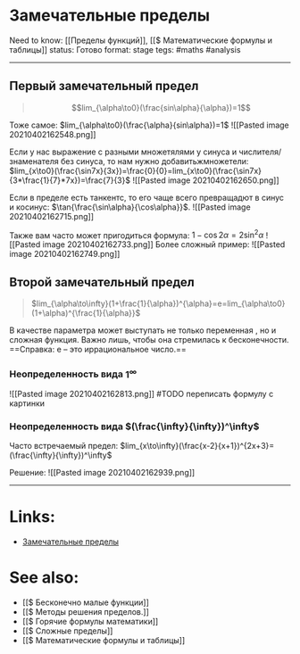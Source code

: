 # Замечательные пределы
Need to know: [[Пределы функций]], [[$ Математические формулы и таблицы]]
status: Готово
format: stage
tegs: #maths #analysis 

---
## Первый замечательный предел
>$$lim_{\alpha\to0}(\frac{sin\alpha}{\alpha})=1$$

Тоже самое:
$lim_{\alpha\to0}(\frac{\alpha}{sin\alpha})=1$
![[Pasted image 20210402162548.png]]

Если у нас выражение с разными множетялями у синуса и числителя/знаменателя без синуса, то нам нужно добавитьжмножетели:
$lim_{x\to0}(\frac{\sin7x}{3x})=\frac{0}{0}=lim_{x\to0}(\frac{\sin7x}{3*\frac{1}{7}*7x})=\frac{7}{3}$
![[Pasted image 20210402162650.png]]

Если в пределе есть танкентс, то его чаще всего превращадют в синус и косинус: $\tan{\frac{\sin\alpha}{\cos\alpha}}$.
![[Pasted image 20210402162715.png]]

Также вам часто может пригодиться формула:
$1-\cos2\alpha=2\sin^2\alpha$
![[Pasted image 20210402162733.png]]
Более сложный пример:
![[Pasted image 20210402162749.png]]
	
		

## Второй замечательный предел
>$lim_{\alpha\to\infty}(1+\frac{1}{\alpha})^{\alpha}=e=lim_{\alpha\to0}(1+\alpha)^{\frac{1}{\alpha}}$

В качестве параметра  может выступать не только переменная , но и сложная функция. Важно лишь, чтобы она стремилась к бесконечности.
==Справка: e – это иррациональное число.==

### Неопределенность вида $1^\infty$
![[Pasted image 20210402162813.png]] 
#TODO переписать формулу с картинки

### Неопределенность вида $(\frac{\infty}{\infty})^\infty$

Часто встречаемый предел:
$lim_{x\to\infty}(\frac{x-2}{x+1})^{2x+3}=(\frac{\infty}{\infty})^\infty$

Решение:
![[Pasted image 20210402162939.png]]

---

# Links:
- [Замечательные пределы](http://mathprofi.ru/zamechatelnye_predely.html)

# See also:
- [[$ Бесконечно малые функции]]
- [[$ Методы решения пределов.]]
- [[$ Горячие формулы математики]]
- [[$ Сложные пределы]]
- [[$ Математические формулы и таблицы]]